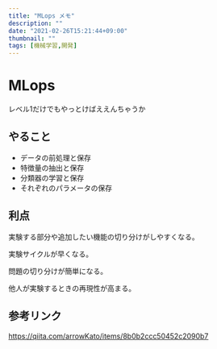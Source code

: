 ```yaml
---
title: "MLops メモ"
description: ""
date: "2021-02-26T15:21:44+09:00"
thumbnail: ""
tags: [機械学習,開発]
---
```

# MLops
レベル1だけでもやっとけばええんちゃうか

## やること

- データの前処理と保存
- 特徴量の抽出と保存
- 分類器の学習と保存
- それぞれのパラメータの保存

## 利点

実験する部分や追加したい機能の切り分けがしやすくなる。

実験サイクルが早くなる。

問題の切り分けが簡単になる。

他人が実験するときの再現性が高まる。


## 参考リンク
https://qiita.com/arrowKato/items/8b0b2ccc50452c2090b7

